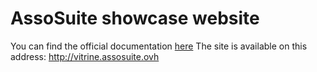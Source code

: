 # AssoSuite showcase website

You can find the official documentation [here](https://github.com/tolstoyfafa/assos_suite)
The site is available on this address: http://vitrine.assosuite.ovh
